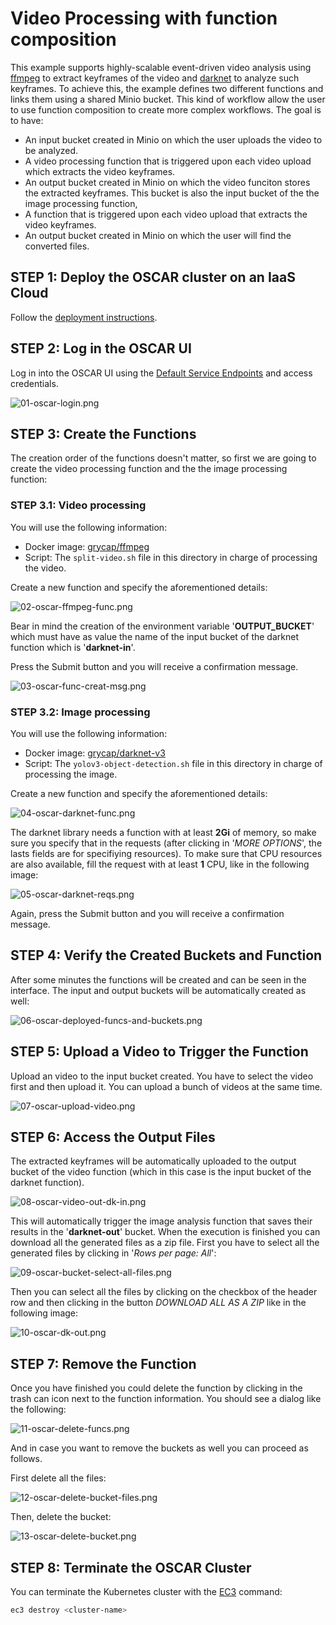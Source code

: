 # Video Processing with function composition

This example supports highly-scalable event-driven video analysis using
[ffmpeg](https://ffmpeg.org/) to extract keyframes of the video and
[darknet](https://pjreddie.com/darknet) to analyze such keyframes. To achieve
this, the example defines two different functions and links them using a
shared Minio bucket. This kind of workflow allow the user to use function
composition to create more complex workflows. The goal is to have:

* An input bucket created in Minio on which the user uploads the video to be analyzed.
* A video processing function that is triggered upon each video upload which
extracts the video keyframes.
* An output bucket created in Minio on which the video funciton stores the
extracted keyframes. This bucket is also the input bucket of the the image
processing function,
* A function that is triggered upon each video upload that extracts the video keyframes.
* An output bucket created in Minio on which the user will find the converted files.

## STEP 1: Deploy the OSCAR cluster on an IaaS Cloud

Follow the [deployment instructions](https://o-scar.readthedocs.io/en/latest/deploy.html).

## STEP 2: Log in the OSCAR UI

Log in into the OSCAR UI using the
[Default Service Endpoints](https://o-scar.readthedocs.io/en/latest/usage.html#default-service-endpoints)
and access credentials.

![01-oscar-login.png](img/01-oscar-login.png)

## STEP 3: Create the Functions

The creation order of the functions doesn't matter, so first we are going to
create the video processing function and the the image processing function:

### STEP 3.1: Video processing

You will use the following information:

* Docker image: [grycap/ffmpeg](https://hub.docker.com/r/grycap/ffmpeg)
* Script: The `split-video.sh` file in this directory in charge of processing
the video.

Create a new function and specify the aforementioned details:

![02-oscar-ffmpeg-func.png](img/02-oscar-ffmpeg-func.png)

Bear in mind the creation of the environment variable '**OUTPUT_BUCKET**'
which must have as value the name of the input bucket of the darknet function
which is '**darknet-in**'.

Press the Submit button and you will receive a confirmation message.

![03-oscar-func-creat-msg.png](img/03-oscar-func-creat-msg.png)

### STEP 3.2: Image processing

You will use the following information:

* Docker image: [grycap/darknet-v3](https://hub.docker.com/r/grycap/imagemagick)
* Script: The `yolov3-object-detection.sh` file in this directory in charge of
processing the image.

Create a new function and specify the aforementioned details:

![04-oscar-darknet-func.png](img/04-oscar-darknet-func.png)

The darknet library needs a function with at least **2Gi** of memory, so make
sure you specify that in the requests (after clicking in '*MORE OPTIONS*', the
lasts fields are for specifiying resources). To make sure that CPU resources
are also available, fill the request with at least **1** CPU, like in the
following image:

![05-oscar-darknet-reqs.png](img/05-oscar-darknet-reqs.png)

Again, press the Submit button and you will receive a confirmation message.

## STEP 4: Verify the Created Buckets and Function

After some minutes the functions will be created and can be seen in the
interface. The input and output buckets will be automatically created as well:

![06-oscar-deployed-funcs-and-buckets.png](img/06-oscar-deployed-funcs-and-buckets.png)

## STEP 5: Upload a Video to Trigger the Function

Upload an video to the input bucket created. You have to select the video
first and then upload it. You can upload a bunch of videos at the same time.

![07-oscar-upload-video.png](img/07-oscar-upload-video.png)

## STEP 6: Access the Output Files

The extracted keyframes will be automatically uploaded to the output bucket of
the video function (which in this case is the input bucket of the darknet
function).

![08-oscar-video-out-dk-in.png](img/08-oscar-video-out-dk-in.png)

This will automatically trigger the image analysis function that saves their
results in the '**darknet-out**' bucket. When the execution is finished you
can download all the generated files as a zip file. First you have to select
all the generated files by clicking in '*Rows per page: All*':

![09-oscar-bucket-select-all-files.png](img/09-oscar-bucket-select-all-files.png)

Then you can select all the files by clicking on the checkbox of the header
row and then clicking in the button *DOWNLOAD ALL AS A ZIP* like in the
following image:

![10-oscar-dk-out.png](img/10-oscar-dk-out.png)

## STEP 7: Remove the Function

Once you have finished you could delete the function by clicking in the trash
can icon next to the function information. You should see a dialog like the
following:

![11-oscar-delete-funcs.png](img/11-oscar-delete-funcs.png)

And in case you want to remove the buckets as well you can proceed as follows.

First delete all the files:

![12-oscar-delete-bucket-files.png](img/12-oscar-delete-bucket-files.png)

Then, delete the bucket:

![13-oscar-delete-bucket.png](img/13-oscar-delete-bucket.png)

## STEP 8: Terminate the OSCAR Cluster

You can terminate the Kubernetes cluster with the
[EC3](https://github.com/grycap/ec3) command:

```sh
ec3 destroy <cluster-name>
```
